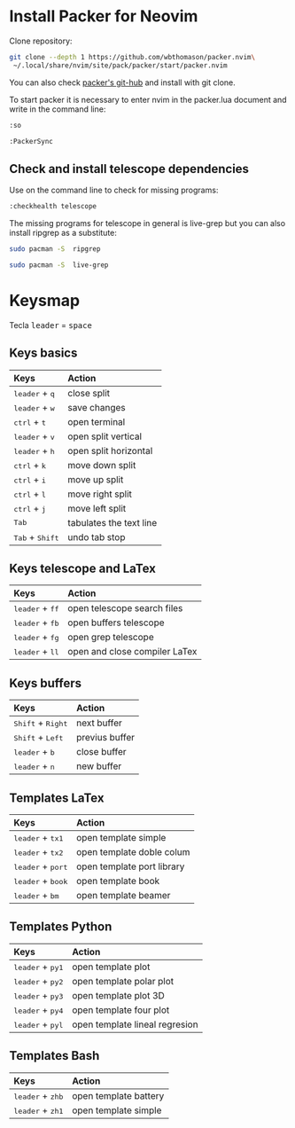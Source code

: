 #   Install Packer for Neovim


Clone repository:

```sh
git clone --depth 1 https://github.com/wbthomason/packer.nvim\
 ~/.local/share/nvim/site/pack/packer/start/packer.nvim
```
You can also check [packer's git-hub](https://github.com/wbthomason/packer.nvim) and install with git clone.

To start packer it is necessary to enter nvim in the packer.lua document and write in the command line:
```sh
:so
```
```sh
:PackerSync 
```

##  Check and install telescope dependencies

Use on the command line to check for missing programs:
```sh
:checkhealth telescope  
```

The missing programs for telescope in general is live-grep but you can also install ripgrep as a substitute:
```sh
sudo pacman -S  ripgrep
```
```sh
sudo pacman -S  live-grep
```

#   Keysmap

Tecla  <kbd>leader</kbd> = <kbd>space</kbd>

##  Keys basics
| Keys | Action |
|:-|:-|
|<kbd>leader</kbd> + <kbd>q</kbd>|close split
|<kbd>leader</kbd> + <kbd>w</kbd>|save changes
|<kbd>ctrl</kbd> + <kbd>t</kbd>|open terminal
|<kbd>leader</kbd> + <kbd>v</kbd>|open split vertical
|<kbd>leader</kbd> + <kbd>h</kbd>|open split horizontal
|<kbd>ctrl</kbd> + <kbd>k</kbd>|move down split
|<kbd>ctrl</kbd> + <kbd>i</kbd>|move up split
|<kbd>ctrl</kbd> + <kbd>l</kbd>|move right split
|<kbd>ctrl</kbd> + <kbd>j</kbd>|move left split
|<kbd>Tab</kbd> | tabulates the text line
|<kbd>Tab</kbd> + <kbd>Shift</kbd>| undo tab stop


##  Keys telescope and LaTex
| Keys | Action |
|:-|:-|
|<kbd>leader</kbd> + <kbd>ff</kbd>|open telescope search files
|<kbd>leader</kbd> + <kbd>fb</kbd>|open buffers telescope
|<kbd>leader</kbd> + <kbd>fg</kbd>|open grep telescope
|<kbd>leader</kbd> + <kbd>ll</kbd>|open and close compiler LaTex


##  Keys buffers
| Keys | Action |
|:-|:-|
|<kbd>Shift</kbd> + <kbd>Right</kbd>|next buffer
|<kbd>Shift</kbd> + <kbd>Left</kbd>|previus buffer
|<kbd>leader</kbd> + <kbd>b</kbd>|close buffer
|<kbd>leader</kbd> + <kbd>n</kbd>|new buffer


##  Templates LaTex
| Keys | Action |
|:-|:-|
|<kbd>leader</kbd> + <kbd>tx1</kbd>|open template simple
|<kbd>leader</kbd> + <kbd>tx2</kbd>|open template doble colum
|<kbd>leader</kbd> + <kbd>port</kbd>|open template port library
|<kbd>leader</kbd> + <kbd>book</kbd>|open template book
|<kbd>leader</kbd> + <kbd>bm</kbd>|open template beamer


##  Templates Python
| Keys | Action |
|:-|:-|
|<kbd>leader</kbd> + <kbd>py1</kbd>|open template plot
|<kbd>leader</kbd> + <kbd>py2</kbd>|open template polar plot
|<kbd>leader</kbd> + <kbd>py3</kbd>|open template plot 3D
|<kbd>leader</kbd> + <kbd>py4</kbd>|open template four plot 
|<kbd>leader</kbd> + <kbd>pyl</kbd>|open template lineal regresion


##  Templates Bash
| Keys | Action |
|:-|:-|
|<kbd>leader</kbd> + <kbd>zhb</kbd>|open template battery
|<kbd>leader</kbd> + <kbd>zh1</kbd>|open template simple


